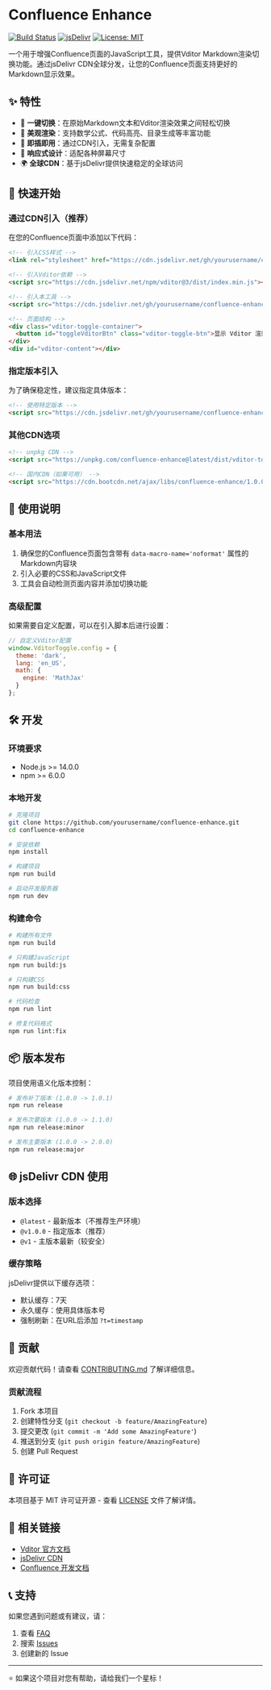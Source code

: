 # Confluence Enhance

[![Build Status](https://github.com/yourusername/confluence-enhance/workflows/Build%20and%20Release/badge.svg)](https://github.com/yourusername/confluence-enhance/actions)
[![jsDelivr](https://data.jsdelivr.com/v1/package/gh/yourusername/confluence-enhance/badge)](https://www.jsdelivr.com/package/gh/yourusername/confluence-enhance)
[![License: MIT](https://img.shields.io/badge/License-MIT-yellow.svg)](https://opensource.org/licenses/MIT)

一个用于增强Confluence页面的JavaScript工具，提供Vditor Markdown渲染切换功能。通过jsDelivr CDN全球分发，让您的Confluence页面支持更好的Markdown显示效果。

## ✨ 特性

- 🔄 **一键切换**：在原始Markdown文本和Vditor渲染效果之间轻松切换
- 🎨 **美观渲染**：支持数学公式、代码高亮、目录生成等丰富功能
- 🚀 **即插即用**：通过CDN引入，无需复杂配置
- 📱 **响应式设计**：适配各种屏幕尺寸
- 🌍 **全球CDN**：基于jsDelivr提供快速稳定的全球访问

## 🚀 快速开始

### 通过CDN引入（推荐）

在您的Confluence页面中添加以下代码：

```html
<!-- 引入CSS样式 -->
<link rel="stylesheet" href="https://cdn.jsdelivr.net/gh/yourusername/confluence-enhance@latest/dist/vditor-toggle.min.css">

<!-- 引入Vditor依赖 -->
<script src="https://cdn.jsdelivr.net/npm/vditor@3/dist/index.min.js"></script>

<!-- 引入本工具 -->
<script src="https://cdn.jsdelivr.net/gh/yourusername/confluence-enhance@latest/dist/vditor-toggle.min.js"></script>

<!-- 页面结构 -->
<div class="vditor-toggle-container">
  <button id="toggleVditorBtn" class="vditor-toggle-btn">显示 Vditor 渲染</button>
</div>
<div id="vditor-content"></div>
```

### 指定版本引入

为了确保稳定性，建议指定具体版本：

```html
<!-- 使用特定版本 -->
<script src="https://cdn.jsdelivr.net/gh/yourusername/confluence-enhance@v1.0.0/dist/vditor-toggle.min.js"></script>
```

### 其他CDN选项

```html
<!-- unpkg CDN -->
<script src="https://unpkg.com/confluence-enhance@latest/dist/vditor-toggle.min.js"></script>

<!-- 国内CDN（如果可用） -->
<script src="https://cdn.bootcdn.net/ajax/libs/confluence-enhance/1.0.0/vditor-toggle.min.js"></script>
```

## 📖 使用说明

### 基本用法

1. 确保您的Confluence页面包含带有 `data-macro-name='noformat'` 属性的Markdown内容块
2. 引入必要的CSS和JavaScript文件
3. 工具会自动检测页面内容并添加切换功能

### 高级配置

如果需要自定义配置，可以在引入脚本后进行设置：

```javascript
// 自定义Vditor配置
window.VditorToggle.config = {
  theme: 'dark',
  lang: 'en_US',
  math: {
    engine: 'MathJax'
  }
};
```

## 🛠️ 开发

### 环境要求

- Node.js >= 14.0.0
- npm >= 6.0.0

### 本地开发

```bash
# 克隆项目
git clone https://github.com/yourusername/confluence-enhance.git
cd confluence-enhance

# 安装依赖
npm install

# 构建项目
npm run build

# 启动开发服务器
npm run dev
```

### 构建命令

```bash
# 构建所有文件
npm run build

# 只构建JavaScript
npm run build:js

# 只构建CSS
npm run build:css

# 代码检查
npm run lint

# 修复代码格式
npm run lint:fix
```

## 📦 版本发布

项目使用语义化版本控制：

```bash
# 发布补丁版本 (1.0.0 -> 1.0.1)
npm run release

# 发布次要版本 (1.0.0 -> 1.1.0)
npm run release:minor

# 发布主要版本 (1.0.0 -> 2.0.0)
npm run release:major
```

## 🌐 jsDelivr CDN 使用

### 版本选择

- `@latest` - 最新版本（不推荐生产环境）
- `@v1.0.0` - 指定版本（推荐）
- `@v1` - 主版本最新（较安全）

### 缓存策略

jsDelivr提供以下缓存选项：

- 默认缓存：7天
- 永久缓存：使用具体版本号
- 强制刷新：在URL后添加 `?t=timestamp`

## 🤝 贡献

欢迎贡献代码！请查看 [CONTRIBUTING.md](CONTRIBUTING.md) 了解详细信息。

### 贡献流程

1. Fork 本项目
2. 创建特性分支 (`git checkout -b feature/AmazingFeature`)
3. 提交更改 (`git commit -m 'Add some AmazingFeature'`)
4. 推送到分支 (`git push origin feature/AmazingFeature`)
5. 创建 Pull Request

## 📄 许可证

本项目基于 MIT 许可证开源 - 查看 [LICENSE](LICENSE) 文件了解详情。

## 🔗 相关链接

- [Vditor 官方文档](https://ld246.com/article/1549638745630)
- [jsDelivr CDN](https://www.jsdelivr.com/)
- [Confluence 开发文档](https://developer.atlassian.com/cloud/confluence/)

## 📞 支持

如果您遇到问题或有建议，请：

1. 查看 [FAQ](docs/FAQ.md)
2. 搜索 [Issues](https://github.com/yourusername/confluence-enhance/issues)
3. 创建新的 Issue

---

⭐ 如果这个项目对您有帮助，请给我们一个星标！
